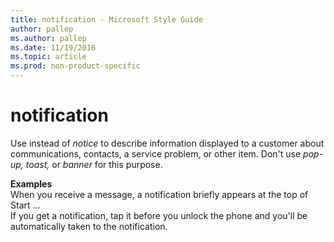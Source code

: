 ```yaml
---
title: notification - Microsoft Style Guide
author: pallep
ms.author: pallep
ms.date: 11/19/2016
ms.topic: article
ms.prod: non-product-specific
---
```


# notification

Use instead of *notice* to describe information displayed to a customer about communications, contacts, a service problem, or other item. Don't use *pop-up, toast,* or *banner* for this purpose.

**Examples**  
When you receive a message, a notification briefly appears at the top of Start ...  
If you get a notification, tap it before you unlock the phone and you'll be automatically taken to the notification.
